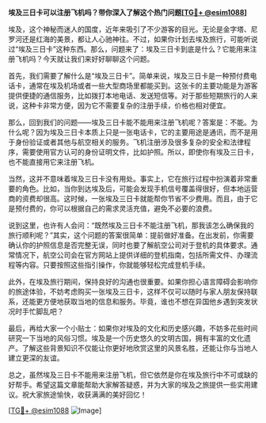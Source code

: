 **埃及三日卡可以注册飞机吗？带你深入了解这个热门问题[[TG💪+ @esim1088](https://t.me/s/esim1088)]**

埃及，这个神秘而迷人的国度，近年来吸引了不少游客的目光。无论是金字塔、尼罗河还是红海的美景，都让人心驰神往。不过，如果你计划去埃及旅行，可能听说过“埃及三日卡”这种东西。那么，问题来了：埃及三日卡到底是什么？它能用来注册飞机吗？今天就让我们来好好聊聊这个问题。

首先，我们需要了解什么是“埃及三日卡”。简单来说，埃及三日卡是一种预付费电话卡，通常在埃及机场或者一些大型商场里都能买到。这张卡的主要功能是为游客提供便捷的通信服务，比如拨打本地电话、发送短信等。对于那些短期旅行的人来说，这种卡非常方便，因为它不需要复杂的注册手续，价格也相对便宜。

那么，回到我们的问题——埃及三日卡能不能用来注册飞机呢？答案是：不能。为什么呢？因为埃及三日卡本质上只是一张电话卡，它的主要用途是通讯，而不是用于身份验证或者其他与航空相关的服务。飞机注册涉及很多复杂的安全和法律程序，需要使用官方认可的身份证明文件，比如护照。所以，即使你有埃及三日卡，也不能直接用它来注册飞机。

当然，这并不意味着埃及三日卡没有用处。事实上，它在旅行过程中扮演着非常重要的角色。比如，当你到达埃及后，可能会发现手机信号覆盖得很好，但本地运营商的资费却很高。这时候，一张埃及三日卡就能帮你节省不少费用。而且，由于它是预付费的，你可以根据自己的需求灵活充值，避免不必要的浪费。

说到这里，也许有人会问：“既然埃及三日卡不能注册飞机，那我该怎么确保我的旅行顺利呢？”其实，这个问题的答案很简单：提前做好准备。在出发前，你需要确认你的护照信息是否完整无误，同时也要了解航空公司对于登机的具体要求。通常情况下，航空公司会在官方网站上提供详细的登机指南，包括所需文件、办理流程等内容。只要按照这些指引操作，你就能够轻松完成登机手续。

此外，在埃及旅行期间，保持良好的沟通也很重要。如果你担心语言障碍会影响你的旅途体验，不妨考虑购买一张埃及三日卡，这样不仅可以随时与家人朋友保持联系，还能更方便地获取当地的信息和服务。毕竟，谁也不想在异国他乡遇到突发状况时手忙脚乱吧？

最后，再给大家一个小贴士：如果你对埃及的文化和历史感兴趣，不妨多花些时间研究一下当地的风俗习惯。埃及是一个历史悠久的文明古国，拥有丰富的文化遗产。了解这些背景知识不仅能让你更好地欣赏这里的风景名胜，还能让你与当地人建立更深的友谊。

总之，虽然埃及三日卡不能用来注册飞机，但它依然是你在埃及旅行中不可或缺的好帮手。希望这篇文章能帮助大家解答疑惑，并为大家的埃及之旅提供一些实用建议。祝大家旅途愉快，收获满满的美好回忆！

[[TG💪+ @esim1088](https://t.me/s/esim1088) ![Image](https://i.postimg.cc/4NQfJmqS/Snipaste-2025-05-13-00-14-12.png)]